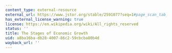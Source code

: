 ```yaml
---
content_type: external-resource
external_url: https://www.jstor.org/stable/2591077?seq=1#page_scan_tab_contents
has_external_license_warning: true
license: https://en.wikipedia.org/wiki/All_rights_reserved
status: ''
title: The Stages of Economic Growth
uid: a8ba16ba-db28-4007-86c2-59cbcba80b4d
wayback_url: ''
---
```


